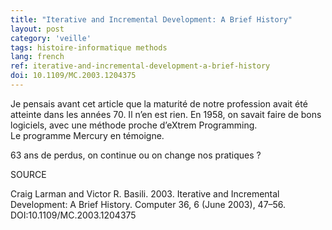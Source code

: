 ```yaml
---
title: "Iterative and Incremental Development: A Brief History"
layout: post
category: 'veille'
tags: histoire-informatique methods
lang: french
ref: iterative-and-incremental-development-a-brief-history
doi: 10.1109/MC.2003.1204375
---
```


Je pensais avant cet article que la maturité de notre profession avait été atteinte dans les années 70. Il n’en est rien. En 1958, on savait faire de bons logiciels, avec une méthode proche d’eXtrem Programming.  
Le programme Mercury en témoigne.  
  
63 ans de perdus, on continue ou on change nos pratiques ?

SOURCE

Craig Larman and Victor R. Basili. 2003. Iterative and Incremental Development: A Brief History. Computer 36, 6 (June 2003), 47–56. DOI:10.1109/MC.2003.1204375